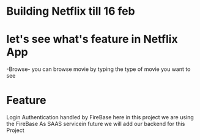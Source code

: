# Building Netflix till 16 feb 

# let's see what's feature in Netflix App
-Browse- you can browse movie by typing the type of movie you want to see


# Feature
Login Authentication handled by FireBase here in this project we are using the FireBase As SAAS servicein future we will add our backend for this Project 